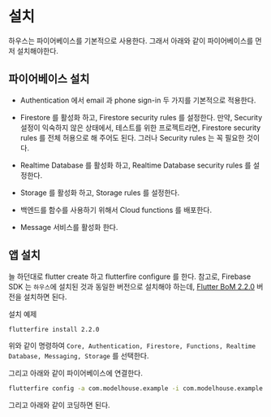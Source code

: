 # 설치


하우스는 파이어베이스를 기본적으로 사용한다. 그래서 아래와 같이 파이어베이스를 먼저 설치해야한다.


## 파이어베이스 설치

- Authentication 에서 email 과 phone sign-in 두 가지를 기본적으로 적용한다.

- Firestore 를 활성화 하고, Firestore security rules 를 설정한다. 만약, Security 설정이 익숙하지 않은 상태에서, 테스트를 위한 프로젝트라면, Firestore security rules 를 전체 허용으로 해 주어도 된다. 그러나 Security rules 는 꼭 필요한 것이다.

- Realtime Database 를 활성화 하고, Realtime Database security rules 를 설정한다.

- Storage 를 활성화 하고, Storage rules 를 설정한다.

- 백엔드를 함수를 사용하기 위해서 Cloud functions 를 배포한다.

- Message 서비스를 활성화 한다.


## 앱 설치

늘 하던대로 flutter create 하고 flutterfire configure 를 한다. 참고로, Firebase SDK 는 `하우스`에 설치된 것과 동일한 버전으로 설치해야 하는데, [Flutter BoM 2.2.0](https://github.com/firebase/flutterfire/blob/master/VERSIONS.md) 버전을 설치하면 된다.


설치 예제

```sh
flutterfire install 2.2.0
```

위와 같이 명령하여 `Core, Authentication, Firestore, Functions, Realtime Database, Messaging, Storage` 를 선택한다.

그리고 아래와 같이 파이어베이스에 연결한다.

```sh
flutterfire config -a com.modelhouse.example -i com.modelhouse.example -p withcenter-test-5 -y
```


그리고 아래와 같이 코딩하면 된다.

